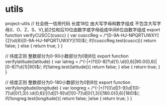 # utils
project-utils
// 社会统一信用代码 长度18位 由大写字母和数字组成 不包含大写字母(I、O、Z、S、V),前2位和后10位由数字或字母组成中间6位由数字组成
export function verifyCUSCC(cuscc) {
  var cusccReg = /^[0-9A-HJ-NPQRTUWXY]{2}\d{6}[0-9A-HJ-NPQRTUWXY]{10}$/;
  if(!cusccReg.test(cuscc)){
      return false;
  } else {
      return true;
  }
}

// 纬度正则 整数部分为0-90小数部分为0到6位
export function verifylatitude(latitude) {
  var latreg = /^(\-|\+)?([0-8]?\d{1}\.\d{0,6}|90\.0{0,6}|[0-8]?\d{1}|90)$/;
  if(!latreg.test(latitude)){
      return false;
  } else {
      return true;
  }
}

// 经度正则 整数部分为0-180小数部分为0到6位
export function verifylongitude(longitude) {
  var longreg = /^(\-|\+)?(((\d|[1-9]\d|1[0-7]\d|0{1,3})\.\d{0,6})|(\d|[1-9]\d|1[0-7]\d|0{1,3})|180\.0{0,6}|180)$/;
  if(!longreg.test(longitude)){
      return false;
  }else {
      return true;
  }
}
